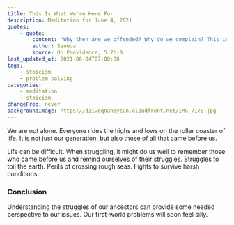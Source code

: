 ```yaml
---
title: This Is What We're Here For
description: Meditation for June 4, 2021
quotes:
    - quote:
        content: "Why then are we offended? Why do we complain? This is what we're here for."
        author: Seneca
        source: On Providence, 5.7b-8
last_updated_at: 2021-06-04T07:00:00
tags:
    - stoicism
    - problem solving
categories:
    - meditation
    - stoicism
changeFreq: never
backgroundImage: https://d3iwoqnah6ycun.cloudfront.net/IMG_7178.jpg
---
```


We are not alone. Everyone rides the highs and lows on the roller coaster of life. It is not just our generation, but 
also those of all that came before us.

Life can be difficult. When struggling, it might do us well to remember those who came before us and remind ourselves of 
their struggles. Struggles to toil the earth. Perils of crossing rough seas. Fights to survive harsh conditions.

### Conclusion

Understanding the struggles of our ancestors can provide some needed perspective to our issues. Our first-world problems 
will soon feel silly.
